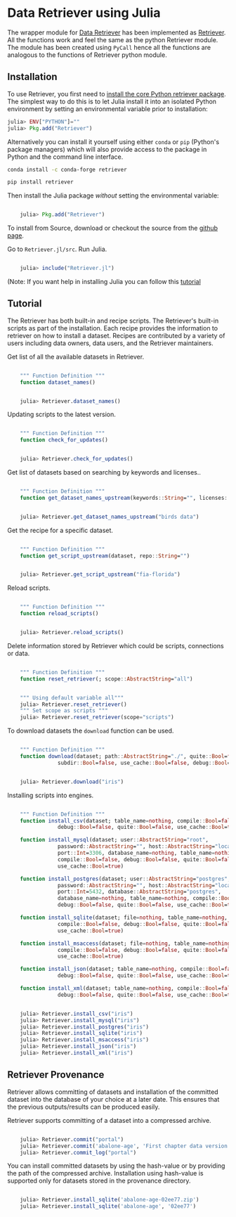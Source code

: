 # Data Retriever using Julia

The wrapper module for [Data Retriever](https://www.data-retriever.org) has been implemented as [Retriever](https://github.com/weecology/Retriever.jl.git).
All the functions work and feel the same as the python Retriever module.
The module has been created using ``PyCall`` hence all the functions are analogous to the functions of Retriever python module.


## Installation

To use Retriever, you first need to
[install the core Python retriever package](https://www.data-retriever.org).
The simplest way to do this is to let Julia install it into an isolated Python
environment by setting an environmental variable prior to installation:

```julia
julia> ENV["PYTHON"]=""
julia> Pkg.add("Retriever")
```

Alternatively you can install it yourself using either `conda` or `pip`
(Python's package managers) which will also provide access to the package in
Python and the command line interface.

```bash
conda install -c conda-forge retriever
```

```bash
pip install retriever
```

Then install the Julia package *without* setting the environmental variable:

```julia

    julia> Pkg.add("Retriever")

```

To install from Source, download or checkout the source from the [github page](https://github.com/weecology/Retriever.jl).

Go to `Retriever.jl/src`. Run Julia.

```julia

    julia> include("Retriever.jl")

```

(Note: If you want help in installing Julia you can follow this [tutorial](https://medium.com/@shivamnegi2019/julia-beginners-guide-part-1-a9c369128c78)

## Tutorial

The Retriever has both built-in and recipe scripts.
The Retriever's built-in scripts as part of the installation.
Each recipe provides the information to retriever on how to install a dataset. 
Recipes are contributed by a variety of users including data owners, data users, and the Retriever maintainers.

Get list of all the available datasets in Retriever.

```julia

    """ Function Definition """
    function dataset_names()

```

```julia

    julia> Retriever.dataset_names()

```

Updating scripts to the latest version.

```julia

    """ Function Definition """
    function check_for_updates()

```

```julia

    julia> Retriever.check_for_updates()

```

Get list of datasets based on searching by keywords and licenses..

```julia

    """ Function Definition """
    function get_dataset_names_upstream(keywords::String="", licenses::String="", repo::String="")

```

```julia

    julia> Retriever.get_dataset_names_upstream("birds data")

```

Get the recipe for a specific dataset.

```julia

    """ Function Definition """
    function get_script_upstream(dataset, repo::String="")

```

```julia

    julia> Retriever.get_script_upstream("fia-florida")

```

Reload scripts.

```julia

    """ Function Definition """
    function reload_scripts()

```

```julia

    julia> Retriever.reload_scripts()

```

Delete information stored by Retriever which could be scripts, connections or data.

```julia

    """ Function Definition """
    function reset_retriever(; scope::AbstractString="all")

```

```julia

    """ Using default variable all"""
    julia> Retriever.reset_retriever()
    """ Set scope as scripts """
    julia> Retriever.reset_retriever(scope="scripts")

```

To download datasets the ``download`` function can be used.

```julia

    """ Function Definition """
    function download(dataset; path::AbstractString="./", quite::Bool=false,
                subdir::Bool=false, use_cache::Bool=false, debug::Bool=false)

```

```julia

    julia> Retriever.download("iris")

```

Installing scripts into engines.


```julia

    """ Function Definition """
    function install_csv(dataset; table_name=nothing, compile::Bool=false,
                debug::Bool=false, quite::Bool=false, use_cache::Bool=true)

    function install_mysql(dataset; user::AbstractString="root",
                password::AbstractString="", host::AbstractString="localhost",
                port::Int=3306, database_name=nothing, table_name=nothing,
                compile::Bool=false, debug::Bool=false, quite::Bool=false,
                use_cache::Bool=true)

    function install_postgres(dataset; user::AbstractString="postgres",
                password::AbstractString="", host::AbstractString="localhost",
                port::Int=5432, database::AbstractString="postgres",
                database_name=nothing, table_name=nothing, compile::Bool=false,
                debug::Bool=false, quite::Bool=false, use_cache::Bool=true)

    function install_sqlite(dataset; file=nothing, table_name=nothing,
                compile::Bool=false, debug::Bool=false, quite::Bool=false,
                use_cache::Bool=true)

    function install_msaccess(dataset; file=nothing, table_name=nothing,
                compile::Bool=false, debug::Bool=false, quite::Bool=false,
                use_cache::Bool=true)

    function install_json(dataset; table_name=nothing, compile::Bool=false,
                debug::Bool=false, quite::Bool=false, use_cache::Bool=true)

    function install_xml(dataset; table_name=nothing, compile::Bool=false,
                debug::Bool=false, quite::Bool=false, use_cache::Bool=true)

```

```julia

    julia> Retriever.install_csv("iris")
    julia> Retriever.install_mysql("iris")
    julia> Retriever.install_postgres("iris")
    julia> Retriever.install_sqlite("iris")
    julia> Retriever.install_msaccess("iris")
    julia> Retriever.install_json("iris")
    julia> Retriever.install_xml("iris")

```

## Retriever Provenance


Retriever allows committing of datasets and installation of the committed dataset into the database of your choice at a
later date.
This ensures that the previous outputs/results can be produced easily.

 
Retriever supports committing of a dataset into a compressed archive.

```julia

    julia> Retriever.commit("portal")
    julia> Retriever.commit('abalone-age', 'First chapter data version 1')
    julia> Retriever.commit_log("portal")

```

You can install committed datasets by using the hash-value or by providing the path of the compressed archive.
Installation using hash-value is supported only for datasets stored in the provenance directory.

```julia

    julia> Retriever.install_sqlite('abalone-age-02ee77.zip')
    julia> Retriever.install_sqlite('abalone-age', '02ee77')

```